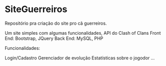 # SiteGuerreiros
Repositório pra criação do site pro cã guerreiros.

Um site simples com algumas funcionalidades,
API do Clash of Clans
Front End: Bootstrap, JQuery
Back End: MySQL, PHP

Funcionalidades:

Login/Cadastro
Gerenciador de evolução
Estatísticas sobre o jogodor
...
